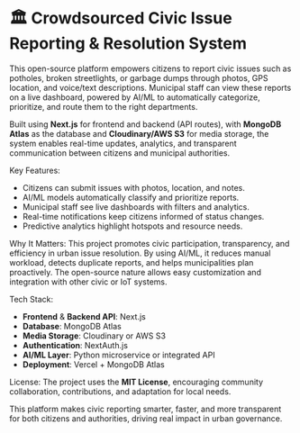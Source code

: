 
# 🏛️ Crowdsourced Civic Issue Reporting & Resolution System  

This open-source platform empowers citizens to report civic issues such as potholes, broken streetlights, or garbage dumps through photos, GPS location, and voice/text descriptions. Municipal staff can view these reports on a live dashboard, powered by AI/ML to automatically categorize, prioritize, and route them to the right departments.  

Built using **Next.js** for frontend and backend (API routes), with **MongoDB Atlas** as the database and **Cloudinary/AWS S3** for media storage, the system enables real-time updates, analytics, and transparent communication between citizens and municipal authorities.  

Key Features:
- Citizens can submit issues with photos, location, and notes.
- AI/ML models automatically classify and prioritize reports.
- Municipal staff see live dashboards with filters and analytics.
- Real-time notifications keep citizens informed of status changes.
- Predictive analytics highlight hotspots and resource needs.

Why It Matters:
This project promotes civic participation, transparency, and efficiency in urban issue resolution. By using AI/ML, it reduces manual workload, detects duplicate reports, and helps municipalities plan proactively. The open-source nature allows easy customization and integration with other civic or IoT systems.

Tech Stack:
- **Frontend** & **Backend API**: Next.js  
- **Database**: MongoDB Atlas  
- **Media Storage**: Cloudinary or AWS S3  
- **Authentication**: NextAuth.js  
- **AI/ML Layer**: Python microservice or integrated API  
- **Deployment**: Vercel + MongoDB Atlas  

License:
The project uses the **MIT License**, encouraging community collaboration, contributions, and adaptation for local needs.

This platform makes civic reporting smarter, faster, and more transparent for both citizens and authorities, driving real impact in urban governance.
